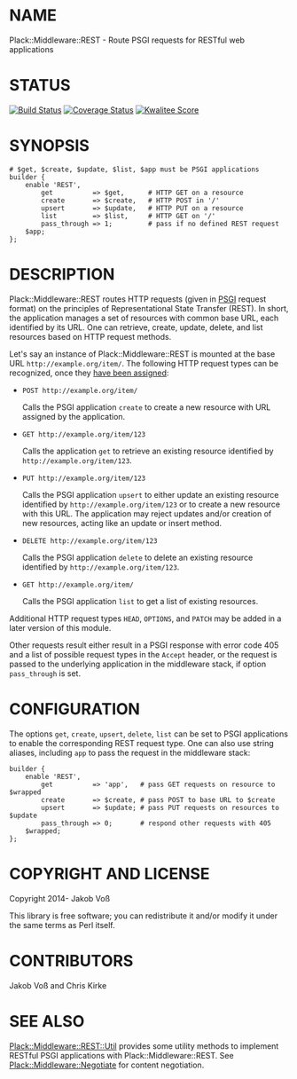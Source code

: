 # NAME

Plack::Middleware::REST - Route PSGI requests for RESTful web applications

# STATUS

[![Build Status](https://travis-ci.org/nichtich/Plack-Middleware-REST.png)](https://travis-ci.org/nichtich/Plack-Middleware-REST)
[![Coverage Status](https://coveralls.io/repos/nichtich/Plack-Middleware-REST/badge.png)](https://coveralls.io/r/nichtich/Plack-Middleware-REST)
[![Kwalitee Score](http://cpants.cpanauthors.org/dist/Plack-Middleware-REST.png)](http://cpants.cpanauthors.org/dist/Plack-Middleware-REST)

# SYNOPSIS

    # $get, $create, $update, $list, $app must be PSGI applications
    builder {
        enable 'REST',
            get          => $get,      # HTTP GET on a resource
            create       => $create,   # HTTP POST in '/'
            upsert       => $update,   # HTTP PUT on a resource
            list         => $list,     # HTTP GET on '/'
            pass_through => 1;         # pass if no defined REST request
        $app;
    };

# DESCRIPTION

Plack::Middleware::REST routes HTTP requests (given in [PSGI](https://metacpan.org/pod/PSGI) request format)
on the principles of Representational State Transfer (REST). In short, the
application manages a set of resources with common base URL, each identified by
its URL. One can retrieve, create, update, delete, and list resources based on
HTTP request methods.

Let's say an instance of Plack::Middleware::REST is mounted at the base URL
`http://example.org/item/`. The following HTTP request types can be
recognized, once they [have been assigned](#configuration):

- `POST http://example.org/item/`

    Calls the PSGI application `create` to create a new resource with URL assigned
    by the application.

- `GET http://example.org/item/123`

    Calls the application `get` to retrieve an existing resource identified by
    `http://example.org/item/123`.

- `PUT http://example.org/item/123`

    Calls the PSGI application `upsert` to either update an existing resource
    identified by `http://example.org/item/123` or to create a new resource with
    this URL. The application may reject updates and/or creation of new resources,
    acting like an update or insert method.

- `DELETE http://example.org/item/123`

    Calls the PSGI application `delete` to delete an existing resource identified
    by `http://example.org/item/123`.

- `GET http://example.org/item/`

    Calls the PSGI application `list` to get a list of existing resources.

Additional HTTP request types `HEAD`, `OPTIONS`, and `PATCH` may be added in
a later version of this module.

Other requests result either result in a PSGI response with error code 405 and
a list of possible request types in the `Accept` header, or the request is
passed to the underlying application in the middleware stack, if option
`pass_through` is set.

# CONFIGURATION

The options `get`, `create`, `upsert`, `delete`, `list` can be set to PSGI
applications to enable the corresponding REST request type. One can also use
string aliases, including `app` to pass the request in the middleware stack:

    builder {
        enable 'REST',
            get          => 'app',   # pass GET requests on resource to $wrapped
            create       => $create, # pass POST to base URL to $create
            upsert       => $update; # pass PUT requests on resources to $update
            pass_through => 0;       # respond other requests with 405
        $wrapped;
    };

# COPYRIGHT AND LICENSE

Copyright 2014- Jakob Voß

This library is free software; you can redistribute it and/or modify it under
the same terms as Perl itself.

# CONTRIBUTORS

Jakob Voß and Chris Kirke

# SEE ALSO

[Plack::Middleware::REST::Util](https://metacpan.org/pod/Plack::Middleware::REST::Util) provides some utility methods to implement
RESTful PSGI applications with Plack::Middleware::REST.  See
[Plack::Middleware::Negotiate](https://metacpan.org/pod/Plack::Middleware::Negotiate) for content negotiation.
